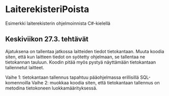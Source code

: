 # LaiterekisteriPoista
Esimerkki laiterekisterin ohjelmoinnista C#-kielellä

## Keskiviikon 27.3. tehtävät
Ajatuksena on tallentaa jatkossa laitteiden tiedot tietokantaan. Muuta koodia siten, että kun laitteen tiedot on syötetty ohjelmaan, se tallentaa ne tietokannan tauluun. Koodin pitää myös pystyä näyttämään tietokantaan tallennetut laitteet.

Vaihe 1: tietokantaan tallennus tapahtuu pääohjelmassa erillisillä SQL-komennoilla
Vaihe 2: muokkaa koodia siten, että tietokantaan tallennus on metodina tietokoneen luokkamäärityksessä.


